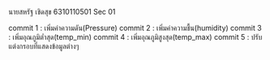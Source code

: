 นายสหรัฐ เชิดสุข 6310110501 Sec 01

commit 1 : เพิ่มค่าความดัน(Pressure)
commit 2 : เพิ่มค่าความชื้น(humidity)
commit 3 : เพิ่มอุณภูมิต่ำสุด(temp_min)
commit 4 : เพิ่มอุณภูมิสูงสุด(temp_max)
commit 5 : ปรับแต่งกรอบที่แสดงข้อมูลต่างๆ
